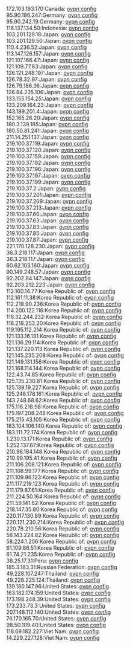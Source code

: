 172.103.193.170:Canada: [ovpn config](vpn/172_103_193_170.ovpn)  
95.90.186.247:Germany: [ovpn config](vpn/95_90_186_247.ovpn)  
95.90.242.19:Germany: [ovpn config](vpn/95_90_242_19.ovpn)  
118.137.134.50:Indonesia: [ovpn config](vpn/118_137_134_50.ovpn)  
103.201.129.18:Japan: [ovpn config](vpn/103_201_129_18.ovpn)  
103.201.129.50:Japan: [ovpn config](vpn/103_201_129_50.ovpn)  
110.4.236.52:Japan: [ovpn config](vpn/110_4_236_52.ovpn)  
113.147.126.157:Japan: [ovpn config](vpn/113_147_126_157.ovpn)  
121.107.166.47:Japan: [ovpn config](vpn/121_107_166_47.ovpn)  
121.109.77.83:Japan: [ovpn config](vpn/121_109_77_83.ovpn)  
126.121.248.197:Japan: [ovpn config](vpn/126_121_248_197.ovpn)  
126.78.32.97:Japan: [ovpn config](vpn/126_78_32_97.ovpn)  
126.79.186.36:Japan: [ovpn config](vpn/126_79_186_36.ovpn)  
126.84.235.106:Japan: [ovpn config](vpn/126_84_235_106.ovpn)  
133.155.154.25:Japan: [ovpn config](vpn/133_155_154_25.ovpn)  
133.209.164.23:Japan: [ovpn config](vpn/133_209_164_23.ovpn)  
143.189.201.4:Japan: [ovpn config](vpn/143_189_201_4.ovpn)  
152.165.26.20:Japan: [ovpn config](vpn/152_165_26_20.ovpn)  
180.3.139.185:Japan: [ovpn config](vpn/180_3_139_185.ovpn)  
180.50.81.241:Japan: [ovpn config](vpn/180_50_81_241.ovpn)  
211.14.251.137:Japan: [ovpn config](vpn/211_14_251_137.ovpn)  
219.100.37.119:Japan: [ovpn config](vpn/219_100_37_119.ovpn)  
219.100.37.120:Japan: [ovpn config](vpn/219_100_37_120.ovpn)  
219.100.37.159:Japan: [ovpn config](vpn/219_100_37_159.ovpn)  
219.100.37.192:Japan: [ovpn config](vpn/219_100_37_192.ovpn)  
219.100.37.196:Japan: [ovpn config](vpn/219_100_37_196.ovpn)  
219.100.37.197:Japan: [ovpn config](vpn/219_100_37_197.ovpn)  
219.100.37.199:Japan: [ovpn config](vpn/219_100_37_199.ovpn)  
219.100.37.2:Japan: [ovpn config](vpn/219_100_37_2.ovpn)  
219.100.37.201:Japan: [ovpn config](vpn/219_100_37_201.ovpn)  
219.100.37.209:Japan: [ovpn config](vpn/219_100_37_209.ovpn)  
219.100.37.213:Japan: [ovpn config](vpn/219_100_37_213.ovpn)  
219.100.37.60:Japan: [ovpn config](vpn/219_100_37_60.ovpn)  
219.100.37.63:Japan: [ovpn config](vpn/219_100_37_63.ovpn)  
219.100.37.83:Japan: [ovpn config](vpn/219_100_37_83.ovpn)  
219.100.37.85:Japan: [ovpn config](vpn/219_100_37_85.ovpn)  
219.100.37.87:Japan: [ovpn config](vpn/219_100_37_87.ovpn)  
221.170.128.230:Japan: [ovpn config](vpn/221_170_128_230.ovpn)  
36.3.218.117:Japan: [ovpn config](vpn/36_3_218_117.ovpn)  
36.3.218.117:Japan: [ovpn config](vpn/36_3_218_117.ovpn)  
60.62.103.160:Japan: [ovpn config](vpn/60_62_103_160.ovpn)  
90.149.248.57:Japan: [ovpn config](vpn/90_149_248_57.ovpn)  
92.202.84.147:Japan: [ovpn config](vpn/92_202_84_147.ovpn)  
92.203.212.223:Japan: [ovpn config](vpn/92_203_212_223.ovpn)  
112.160.14.77:Korea Republic of: [ovpn config](vpn/112_160_14_77.ovpn)  
112.161.11.38:Korea Republic of: [ovpn config](vpn/112_161_11_38.ovpn)  
112.218.90.236:Korea Republic of: [ovpn config](vpn/112_218_90_236.ovpn)  
114.200.122.116:Korea Republic of: [ovpn config](vpn/114_200_122_116.ovpn)  
116.32.244.232:Korea Republic of: [ovpn config](vpn/116_32_244_232.ovpn)  
118.218.253.20:Korea Republic of: [ovpn config](vpn/118_218_253_20.ovpn)  
119.195.112.214:Korea Republic of: [ovpn config](vpn/119_195_112_214.ovpn)  
121.133.16.131:Korea Republic of: [ovpn config](vpn/121_133_16_131.ovpn)  
121.136.29.114:Korea Republic of: [ovpn config](vpn/121_136_29_114.ovpn)  
121.137.220.113:Korea Republic of: [ovpn config](vpn/121_137_220_113.ovpn)  
121.145.235.208:Korea Republic of: [ovpn config](vpn/121_145_235_208.ovpn)  
121.149.131.156:Korea Republic of: [ovpn config](vpn/121_149_131_156.ovpn)  
121.168.114.144:Korea Republic of: [ovpn config](vpn/121_168_114_144.ovpn)  
122.43.74.85:Korea Republic of: [ovpn config](vpn/122_43_74_85.ovpn)  
125.135.230.81:Korea Republic of: [ovpn config](vpn/125_135_230_81.ovpn)  
125.139.19.227:Korea Republic of: [ovpn config](vpn/125_139_19_227.ovpn)  
125.248.178.161:Korea Republic of: [ovpn config](vpn/125_248_178_161.ovpn)  
143.248.68.62:Korea Republic of: [ovpn config](vpn/143_248_68_62.ovpn)  
175.116.218.98:Korea Republic of: [ovpn config](vpn/175_116_218_98.ovpn)  
175.197.208.248:Korea Republic of: [ovpn config](vpn/175_197_208_248.ovpn)  
175.215.43.105:Korea Republic of: [ovpn config](vpn/175_215_43_105.ovpn)  
183.104.106.140:Korea Republic of: [ovpn config](vpn/183_104_106_140.ovpn)  
183.111.72.174:Korea Republic of: [ovpn config](vpn/183_111_72_174.ovpn)  
1.230.13.171:Korea Republic of: [ovpn config](vpn/1_230_13_171.ovpn)  
1.252.137.67:Korea Republic of: [ovpn config](vpn/1_252_137_67.ovpn)  
210.96.184.148:Korea Republic of: [ovpn config](vpn/210_96_184_148.ovpn)  
210.99.195.41:Korea Republic of: [ovpn config](vpn/210_99_195_41.ovpn)  
211.106.208.121:Korea Republic of: [ovpn config](vpn/211_106_208_121.ovpn)  
211.108.99.177:Korea Republic of: [ovpn config](vpn/211_108_99_177.ovpn)  
211.109.96.123:Korea Republic of: [ovpn config](vpn/211_109_96_123.ovpn)  
211.117.219.123:Korea Republic of: [ovpn config](vpn/211_117_219_123.ovpn)  
211.179.87.61:Korea Republic of: [ovpn config](vpn/211_179_87_61.ovpn)  
211.224.50.164:Korea Republic of: [ovpn config](vpn/211_224_50_164.ovpn)  
211.59.141.62:Korea Republic of: [ovpn config](vpn/211_59_141_62.ovpn)  
218.147.35.80:Korea Republic of: [ovpn config](vpn/218_147_35_80.ovpn)  
220.117.130.89:Korea Republic of: [ovpn config](vpn/220_117_130_89.ovpn)  
220.121.230.214:Korea Republic of: [ovpn config](vpn/220_121_230_214.ovpn)  
220.78.210.56:Korea Republic of: [ovpn config](vpn/220_78_210_56.ovpn)  
58.143.224.82:Korea Republic of: [ovpn config](vpn/58_143_224_82.ovpn)  
58.224.1.206:Korea Republic of: [ovpn config](vpn/58_224_1_206.ovpn)  
61.109.86.51:Korea Republic of: [ovpn config](vpn/61_109_86_51.ovpn)  
61.74.21.235:Korea Republic of: [ovpn config](vpn/61_74_21_235.ovpn)  
38.25.17.31:Peru: [ovpn config](vpn/38_25_17_31.ovpn)  
185.3.183.31:Russian Federation: [ovpn config](vpn/185_3_183_31.ovpn)  
49.228.107.247:Thailand: [ovpn config](vpn/49_228_107_247.ovpn)  
49.228.225.124:Thailand: [ovpn config](vpn/49_228_225_124.ovpn)  
139.180.147.96:United States: [ovpn config](vpn/139_180_147_96.ovpn)  
163.182.174.159:United States: [ovpn config](vpn/163_182_174_159.ovpn)  
173.198.248.39:United States: [ovpn config](vpn/173_198_248_39.ovpn)  
173.233.73.3:United States: [ovpn config](vpn/173_233_73_3.ovpn)  
207.148.112.140:United States: [ovpn config](vpn/207_148_112_140.ovpn)  
76.170.165.70:United States: [ovpn config](vpn/76_170_165_70.ovpn)  
98.50.109.40:United States: [ovpn config](vpn/98_50_109_40.ovpn)  
118.69.182.227:Viet Nam: [ovpn config](vpn/118_69_182_227.ovpn)  
14.229.227.128:Viet Nam: [ovpn config](vpn/14_229_227_128.ovpn)  
